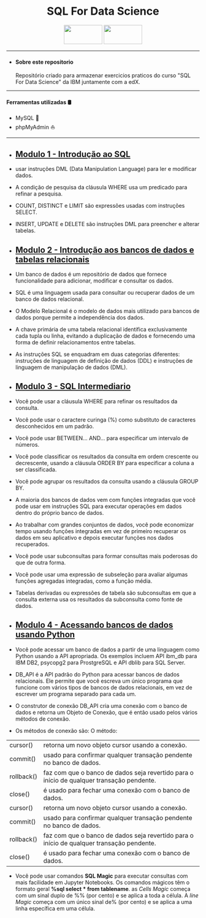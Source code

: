 <h1 align="center">SQL For Data Science</h1>

<p align="center">
    <img src="https://upload.wikimedia.org/wikipedia/commons/thumb/5/51/IBM_logo.svg/800px-IBM_logo.svg.png" width="100" height="50" />          <img src="https://edx-cdn.org/v3/prod/logo.svg" width="100" height="50" /> 
</p>

---
* #### Sobre este repositorio
    Repositório criado para armazenar exercicios praticos do curso "SQL For Data Science" da IBM juntamente com  a edX.
---
 #### Ferramentas utilizadas 🛢️
* MySQL 🐬
* phpMyAdmin ⛵
---

* ## [Modulo 1 - Introdução ao SQL](https://github.com/erivelton-jr/SQL-For-Data-Science/tree/main/Modulo%201%20-%20Getting%20Started%20with%20SQL)

* usar instruções DML (Data Manipulation Language) para ler e modificar dados.
* A condição de pesquisa da cláusula WHERE usa um predicado para refinar a pesquisa.​
* COUNT, DISTINCT e LIMIT​ são expressões usadas com instruções SELECT​.
* INSERT, UPDATE e DELETE são instruções DML para preencher e alterar tabelas.

* ## [Modulo 2 - Introdução aos bancos de dados e tabelas relacionais](https://github.com/erivelton-jr/SQL-For-Data-Science/tree/main/M%C3%B3dulo%202%20-%20Introduction%20to%20Relational%20Databases%20and%20Tables)

* Um banco de dados é um repositório de dados que fornece funcionalidade para adicionar, modificar e consultar os dados.
* SQL é uma linguagem usada para consultar ou recuperar dados de um banco de dados relacional.
* O Modelo Relacional é o modelo de dados mais utilizado para bancos de dados porque permite a independência dos dados.
* A chave primária de uma tabela relacional identifica exclusivamente cada tupla ou linha, evitando a duplicação de dados e fornecendo uma forma de definir relacionamentos entre tabelas.
* As instruções SQL se enquadram em duas categorias diferentes: instruções de linguagem de definição de dados (DDL) e instruções de linguagem de manipulação de dados (DML).

* ## [Modulo 3 - SQL Intermediario](https://github.com/erivelton-jr/SQL-For-Data-Science/tree/main/Modulo%203%20-%20Intermediate%20SQL)

* Você pode usar a cláusula WHERE para refinar os resultados da consulta.
* Você pode usar o caractere curinga (%) como substituto de caracteres desconhecidos em um padrão.
* Você pode usar BETWEEN... AND... para especificar um intervalo de números.
* Você pode classificar os resultados da consulta em ordem crescente ou decrescente, usando a cláusula ORDER BY para especificar a coluna a ser classificada.
* Você pode agrupar os resultados da consulta usando a cláusula GROUP BY.
* A maioria dos bancos de dados vem com funções integradas que você pode usar em instruções SQL para executar operações em dados dentro do próprio banco de dados.
* Ao trabalhar com grandes conjuntos de dados, você pode economizar tempo usando funções integradas em vez de primeiro recuperar os dados em seu aplicativo e depois executar funções nos dados recuperados.
* Você pode usar subconsultas para formar consultas mais poderosas do que de outra forma.
* Você pode usar uma expressão de subseleção para avaliar algumas funções agregadas integradas, como a função média.
* Tabelas derivadas ou expressões de tabela são subconsultas em que a consulta externa usa os resultados da subconsulta como fonte de dados.
​
* ## [Modulo 4 - Acessando bancos de dados usando Python]()

* Você pode acessar um banco de dados a partir de uma linguagem como Python usando a API apropriada. Os exemplos incluem API ibm_db para IBM DB2, psycopg2 para ProstgreSQL e API dblib para SQL Server.

* DB_API é a API padrão do Python para acessar bancos de dados relacionais. Ele permite que você escreva um único programa que funcione com vários tipos de bancos de dados relacionais, em vez de escrever um programa separado para cada um.

* O construtor de conexão DB_API cria uma conexão com o banco de dados e retorna um Objeto de Conexão, que é então usado pelos vários métodos de conexão.

* Os métodos de conexão são: O método:

| |  |
|---|---|
|cursor()|retorna um novo objeto cursor usando a conexão.
|commit()|usado para confirmar qualquer transação pendente no banco de dados.
|rollback()|faz com que o banco de dados seja revertido para o início de qualquer transação pendente.
|close()|é usado para fechar uma conexão com o banco de dados.
|cursor()|retorna um novo objeto cursor usando a conexão.
|commit()|usado para confirmar qualquer transação pendente no banco de dados.
|rollback()|faz com que o banco de dados seja revertido para o início de qualquer transação pendente.
|close()|é usado para fechar uma conexão com o banco de dados.

* Você pode usar comandos **SQL Magic** para executar consultas com mais facilidade em Jupyter Notebooks. Os comandos mágicos têm o formato geral **%sql select * from tablename**. as *Cells Magic* começa com um sinal duplo de %% (por cento) e se aplica a toda a célula. A *line Magic* começa com um único sinal de% (por cento) e se aplica a uma linha específica em uma célula.